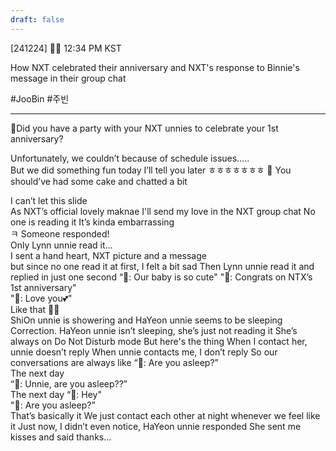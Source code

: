 ```yaml
---
draft: false
---
```

[241224] 🐣💭 12:34 PM KST

How NXT celebrated their anniversary and NXT's response to Binnie's message in their group chat 

#JooBin #주빈
___

🫧Did you have a party with your NXT unnies to celebrate your 1st anniversary?

Unfortunately, we couldn’t because of schedule issues…..  
But we did something fun today
I’ll tell you later ㅎㅎㅎㅎㅎㅎㅎ 
🫧 You should’ve had some cake and chatted a bit

I can’t let this slide  
As NXT’s official lovely maknae
I'll send my love in the NXT group chat
No one is reading it 
It’s kinda embarrassing  
ㅋ Someone responded!  
Only Lynn unnie read it...  
I sent a hand heart, NXT picture and a message  
but since no one read it at first, I felt a bit sad
Then Lynn unnie read it and replied in just one second
“🦈: Our baby is so cute" 
"🦈: Congrats on NTX’s 1st anniversary"  
"🦈: Love you💕"  
Like that
🥹🥹  
ShiOn unnie is showering
and HaYeon unnie seems to be sleeping
Correction. HaYeon unnie isn’t sleeping, she’s just not reading it 
She’s always on Do Not Disturb mode
But here's the thing
When I contact her, unnie doesn’t reply
When unnie contacts me, I don’t reply
So our conversations are always like
“🦔: Are you asleep?”  
The next day  
“🐣: Unnie, are you asleep??”  
The next day
“🦔: Hey"  
"🦔: Are you asleep?”  
That’s basically it
We just contact each other at night whenever we feel like it
Just now, I didn’t even notice, HaYeon unnie responded
She sent me kisses and said thanks... 